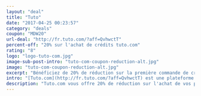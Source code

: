 ```yaml
---
layout: "deal"
title: "Tuto"
date: "2017-04-25 00:23:57"
category: "deals"
coupon: "MDW20"
url-deal: "http://fr.tuto.com/?aff=QvhwctT"
percent-off: "20% sur l'achat de crédits tuto.com"
rating: "8"
logo: "logo-tuto-com.jpg"
image-sub-post-intro: "tuto-com-coupon-reduction-alt.jpg"
image: "tuto-com-coupon-reduction-alt.jpg"
excerpt: "Bénéficiez de 20% de réduction sur la première commande de crédits sur Tuto.com."
intro: "[Tuto.com](http://fr.tuto.com/?aff=QvhwctT) est une plateforme de référence lorsqu'on est à la recherche de tutoriels vidéo en français. Grâce au coupon de réduction [MDW20](http://fr.tuto.com/?aff=QvhwctT), vous obtiendrez 20% de réduction sur l'achat de vos premiers crédits. Vous aurez accès à des milliers de vidéos pour optimiser vos compétences en design et en développpement Web. Explorez les [formations CSS](https://fr.tuto.com/css/?aff=QvhwctT), [HTML](https://fr.tuto.com/html/?aff=QvhwctT), [PhotoShop](https://fr.tuto.com/photoshop/?aff=QvhwctT), [Illustrator](https://fr.tuto.com/illustrator/?aff=QvhwctT), etc."
description: "Tuto.com vous offre 20% de réduction sur l'achat de vos premiers crédits grâce à ce coupon exclusif du Magazine du Webdesign."
---
```

